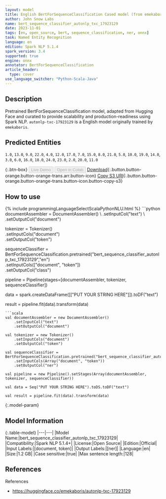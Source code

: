 ```yaml
---
layout: model
title: English BertForSequenceClassification Cased model (from emekaboris)
author: John Snow Labs
name: bert_sequence_classifier_autonlp_txc_17923129
date: 2023-11-01
tags: [en, open_source, bert, sequence_classification, ner, onnx]
task: Named Entity Recognition
language: en
edition: Spark NLP 5.1.4
spark_version: 3.4
supported: true
engine: onnx
annotator: BertForSequenceClassification
article_header:
  type: cover
use_language_switcher: "Python-Scala-Java"
---
```


## Description

Pretrained BertForSequenceClassification model, adapted from Hugging Face and curated to provide scalability and production-readiness using Spark NLP. `autonlp-txc-17923129` is a English model originally trained by `emekaboris`.

## Predicted Entities

`1.0`, `13.0`, `9.0`, `22.0`, `4.0`, `12.0`, `17.0`, `7.0`, `15.0`, `8.0`, `21.0`, `5.0`, `10.0`, `19.0`, `14.0`, `3.0`, `6.0`, `16.0`, `18.0`, `24.0`, `23.0`, `2.0`, `20.0`, `11.0`

{:.btn-box}
<button class="button button-orange" disabled>Live Demo</button>
<button class="button button-orange" disabled>Open in Colab</button>
[Download](https://s3.amazonaws.com/auxdata.johnsnowlabs.com/public/models/bert_sequence_classifier_autonlp_txc_17923129_en_5.1.4_3.4_1698801109156.zip){:.button.button-orange.button-orange-trans.arr.button-icon}
[Copy S3 URI](s3://auxdata.johnsnowlabs.com/public/models/bert_sequence_classifier_autonlp_txc_17923129_en_5.1.4_3.4_1698801109156.zip){:.button.button-orange.button-orange-trans.button-icon.button-copy-s3}

## How to use



<div class="tabs-box" markdown="1">
{% include programmingLanguageSelectScalaPythonNLU.html %}
```python
documentAssembler = DocumentAssembler() \
    .setInputCol("text") \
    .setOutputCol("document")

tokenizer = Tokenizer() \
    .setInputCols("document") \
    .setOutputCol("token")

sequenceClassifier = BertForSequenceClassification.pretrained("bert_sequence_classifier_autonlp_txc_17923129","en") \
    .setInputCols(["document", "token"]) \
    .setOutputCol("class")

pipeline = Pipeline(stages=[documentAssembler, tokenizer, sequenceClassifier])

data = spark.createDataFrame([["PUT YOUR STRING HERE"]]).toDF("text")

result = pipeline.fit(data).transform(data)
```
```scala
val documentAssembler = new DocumentAssembler()
    .setInputCol("text")
    .setOutputCol("document")

val tokenizer = new Tokenizer()
    .setInputCols("document")
    .setOutputCol("token")

val sequenceClassifier = BertForSequenceClassification.pretrained("bert_sequence_classifier_autonlp_txc_17923129","en")
    .setInputCols(Array("document", "token"))
    .setOutputCol("ner")

val pipeline = new Pipeline().setStages(Array(documentAssembler, tokenizer, sequenceClassifier))

val data = Seq("PUT YOUR STRING HERE").toDS.toDF("text")

val result = pipeline.fit(data).transform(data)
```
</div>

{:.model-param}
## Model Information

{:.table-model}
|---|---|
|Model Name:|bert_sequence_classifier_autonlp_txc_17923129|
|Compatibility:|Spark NLP 5.1.4+|
|License:|Open Source|
|Edition:|Official|
|Input Labels:|[document, token]|
|Output Labels:|[ner]|
|Language:|en|
|Size:|1.2 GB|
|Case sensitive:|true|
|Max sentence length:|128|

## References

References

- https://huggingface.co/emekaboris/autonlp-txc-17923129